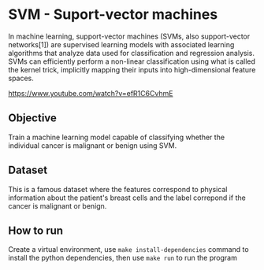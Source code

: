 # SVM - Suport-vector machines

In machine learning, support-vector machines (SVMs, also support-vector networks[1]) are supervised learning models with associated learning algorithms that analyze data used for classification and regression analysis. SVMs can efficiently perform a non-linear classification using what is called the kernel trick, implicitly mapping their inputs into high-dimensional feature spaces.

https://www.youtube.com/watch?v=efR1C6CvhmE

## Objective

Train a machine learning model capable of classifying whether the individual cancer is malignant or benign using SVM.

## Dataset

This is a famous dataset where the features correspond to physical information about the patient's breast cells and the label correpond if the cancer is malignant or benign.

## How to run

Create a virtual environment, use ```make install-dependencies``` command to install the python dependencies, then use ```make run``` to run the program